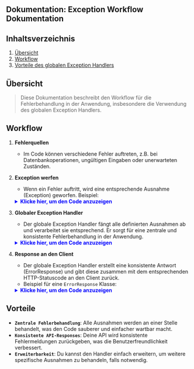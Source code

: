 ## Dokumentation: Exception Workflow Dokumentation

## Inhaltsverzeichnis
1. [Übersicht](#übersicht)
2. [Workflow](#workflow)
3. [Vorteile des globalen Exception Handlers](#vorteile)


## Übersicht
> Diese Dokumentation beschreibt den Workflow für die Fehlerbehandlung in der Anwendung,
> insbesondere die Verwendung des globalen Exception Handlers.

## Workflow
1. **Fehlerquellen**
    - Im Code können verschiedene Fehler auftreten, z.B. bei Datenbankoperationen, ungültigen Eingaben oder unerwarteten Zuständen.
2. **Exception werfen**
   - Wenn ein Fehler auftritt, wird eine entsprechende Ausnahme (Exception) geworfen. Beispiel:
   <details>
   <summary style="color: blue"><strong>Klicke hier, um den Code anzuzeigen</strong></summary>
   
   ```java
   @Override
   public void deleteCustomer(Long id) {
       log.info("Deleting Customer with ID: {}", id);
       ensureCustomerExists(id);
       customerRepository.deleteById(id);
   }
   
   @Override
   public void ensureCustomerExists(Long id) {
       log.info("Ensuring customer with ID: {} exists", id);
       if (!customerRepository.existsById(id)) {
           log.warn("Customer not found with ID: {}", id);
           throw new ResourceNotFoundException("Customer not found with ID: " + id);
       }
   }
   
   ```
   </details>

3. **Globaler Exception Handler**
   - Der globale Exception Handler fängt alle definierten Ausnahmen ab und verarbeitet sie entsprechend. Er sorgt für eine zentrale und konsistente Fehlerbehandlung in der Anwendung.
   <details>
   <summary style="color: blue"><strong>Klicke hier, um den Code anzuzeigen</strong></summary>
   
   ```java
   package edu.yacoubi.crm.exception;
   
   import edu.yacoubi.crm.dto.ErrorResponse;
   import org.springframework.http.HttpStatus;
   import org.springframework.http.ResponseEntity;
   import org.springframework.web.bind.annotation.ControllerAdvice;
   import org.springframework.web.bind.annotation.ExceptionHandler;
   
   @ControllerAdvice
   public class GlobalExceptionHandler {
   
      @ExceptionHandler(ResourceNotFoundException.class)
      public ResponseEntity<ErrorResponse> handleResourceNotFoundException(ResourceNotFoundException ex) {
         ErrorResponse errorResponse = new ErrorResponse(HttpStatus.NOT_FOUND.value(), ex.getMessage());
         return new ResponseEntity<>(errorResponse, HttpStatus.NOT_FOUND);
      }
   
      @ExceptionHandler(Exception.class)
      public ResponseEntity<ErrorResponse> handleGeneralException(Exception ex) {
         ErrorResponse errorResponse = new ErrorResponse(HttpStatus.INTERNAL_SERVER_ERROR.value(), "An unexpected error occurred: " + ex.getMessage());
         return new ResponseEntity<>(errorResponse, HttpStatus.INTERNAL_SERVER_ERROR);
      }
   
      @ExceptionHandler(IllegalArgumentException.class)
      public ResponseEntity<ErrorResponse> handleIllegalArgumentException(IllegalArgumentException ex) {
         ErrorResponse errorResponse = new ErrorResponse(HttpStatus.BAD_REQUEST.value(), ex.getMessage());
         return new ResponseEntity<>(errorResponse, HttpStatus.BAD_REQUEST);
      }
   }

   ```
   </details>
4. **Response an den Client**
   - Der globale Exception Handler erstellt eine konsistente Antwort (ErrorResponse) und gibt diese zusammen mit dem entsprechenden HTTP-Statuscode an den Client zurück.
   - Beispiel für eine `ErrorResponse` Klasse:
   <details>
   <summary style="color: blue"><strong>Klicke hier, um den Code anzuzeigen</strong></summary>
   
   ```java
   package edu.yacoubi.crm.dto;

   public class ErrorResponse {
      private int status;
      private String message;

      public ErrorResponse(int status, String message) {
         this.status = status;
         this.message = message;
      }

      // Getter und Setter
   }

   ```
   </details>

## Vorteile
- **`Zentrale Fehlerbehandlung`**: Alle Ausnahmen werden an einer Stelle behandelt, was den Code sauberer und einfacher wartbar macht.
- **`Konsistente API-Responses`**: Deine API wird konsistente Fehlermeldungen zurückgeben, was die Benutzerfreundlichkeit verbessert.
- **`Erweiterbarkeit`**: Du kannst den Handler einfach erweitern, um weitere spezifische Ausnahmen zu behandeln, falls notwendig.
